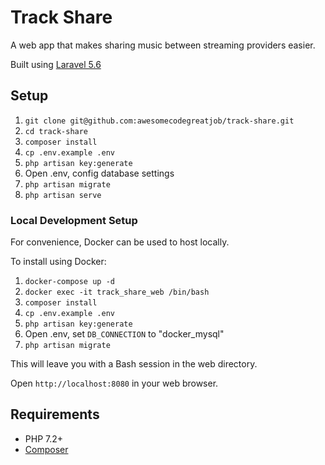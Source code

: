 # Track Share
A web app that makes sharing music between streaming providers easier.

Built using [Laravel 5.6](https://laravel.com/docs/5.6)

## Setup

1. `git clone git@github.com:awesomecodegreatjob/track-share.git`
2. `cd track-share`
3. `composer install`
4. `cp .env.example .env`
5. `php artisan key:generate`
6. Open .env, config database settings
7. `php artisan migrate`
8. `php artisan serve`

### Local Development Setup

For convenience, Docker can be used to host locally.

To install using Docker:
1. `docker-compose up -d`
2. `docker exec -it track_share_web /bin/bash`
3. `composer install`
4. `cp .env.example .env`
5. `php artisan key:generate`
6. Open .env, set `DB_CONNECTION` to "docker_mysql"
7. `php artisan migrate`

This will leave you with a Bash session in the web directory.

Open `http://localhost:8080` in your web browser.

## Requirements
* PHP 7.2+
* [Composer](https://getcomposer.org/)
